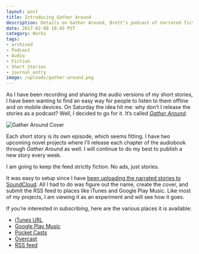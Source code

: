 ```yaml
---
layout: post
title: Introducing Gather Around
description: Details on Gather Around, Brett’s podcast of narrated fiction.
date: 2017-02-08 18:45 PST
category: Works
tags:
- archived
- Podcast
- Audio
- Fiction
- Short Stories
- journal_entry
image: /uploads/gather-around.png
---
```


As I have been recording and sharing the audio versions of my short stories, I have been wanting to find an easy way for people to listen to them offline and on mobile devices. On Saturday the idea hit me: why don’t I release the stories as a podcast? Well, I decided to go for it. It’s called [_Gather Around_](/gather-around).

![Gather Around Cover](/uploads/gather-around.png)

Each short story is its own episode, which seems fitting. I have two upcoming novel projects where I’ll release each chapter of the audiobook through _Gather Around_ as well. I will continue to do my best to publish a new story every week.

I am going to keep the feed strictly fiction. No ads, just stories.

It was easy to setup since I have [been uploading the narrated stories to SoundCloud](https://soundcloud.com/gather_around). All I had to do was figure out the name, create the cover, and submit the RSS feed to places like iTunes and Google Play Music. Like most of my projects, I am viewing it as an experiment and will see how it goes.

If you’re interested in subscribing, here are the various places it is available:

- [iTunes URL](https://itunes.apple.com/us/podcast/gather-around/id1202620594)
- [Google Play Music](https://goo.gl/app/playmusic?ibi=com.google.PlayMusic&isi=691797987&ius=googleplaymusic&link=https://play.google.com/music/m/I5ywuf67qsf32qlxmlwstxntk7q?t%3DGather_Around%26pcampaignid%3DMKT-na-all-co-pr-mu-pod-16)
- [Pocket Casts](http://pca.st/ijkd)
- [Overcast](https://overcast.fm/p543419-TwjUJe)
- [RSS feed](http://feeds.soundcloud.com/users/soundcloud:users:78830547/sounds.rss)
